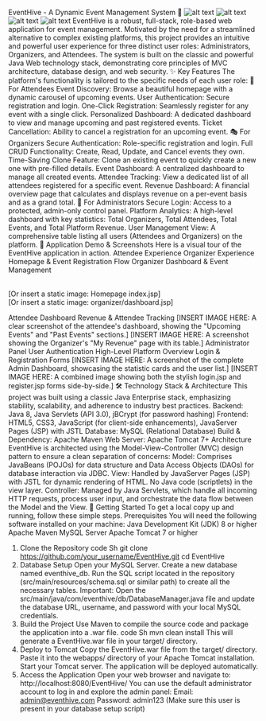 EventHive - A Dynamic Event Management System 🚀
![alt text](https://img.shields.io/badge/Java-8%2B-blue?style=for-the-badge&logo=java)
![alt text](https://img.shields.io/badge/Apache-Tomcat-F8981D?style=for-the-badge&logo=apache)
![alt text](https://img.shields.io/badge/MySQL-4479A1?style=for-the-badge&logo=mysql)
![alt text](https://img.shields.io/badge/Apache-Maven-C71A36?style=for-the-badge&logo=apache-maven)
EventHive is a robust, full-stack, role-based web application for event management. Motivated by the need for a streamlined alternative to complex existing platforms, this project provides an intuitive and powerful user experience for three distinct user roles: Administrators, Organizers, and Attendees. The system is built on the classic and powerful Java Web technology stack, demonstrating core principles of MVC architecture, database design, and web security.
✨ Key Features
The platform's functionality is tailored to the specific needs of each user role:
👤 For Attendees
Event Discovery: Browse a beautiful homepage with a dynamic carousel of upcoming events.
User Authentication: Secure registration and login.
One-Click Registration: Seamlessly register for any event with a single click.
Personalized Dashboard: A dedicated dashboard to view and manage upcoming and past registered events.
Ticket Cancellation: Ability to cancel a registration for an upcoming event.
🎭 For Organizers
Secure Authentication: Role-specific registration and login.
Full CRUD Functionality: Create, Read, Update, and Cancel events they own.
Time-Saving Clone Feature: Clone an existing event to quickly create a new one with pre-filled details.
Event Dashboard: A centralized dashboard to manage all created events.
Attendee Tracking: View a dedicated list of all attendees registered for a specific event.
Revenue Dashboard: A financial overview page that calculates and displays revenue on a per-event basis and as a grand total.
👑 For Administrators
Secure Login: Access to a protected, admin-only control panel.
Platform Analytics: A high-level dashboard with key statistics: Total Organizers, Total Attendees, Total Events, and Total Platform Revenue.
User Management View: A comprehensive table listing all users (Attendees and Organizers) on the platform.
📸 Application Demo & Screenshots
Here is a visual tour of the EventHive application in action.
Attendee Experience	Organizer Experience
Homepage & Event Registration Flow	Organizer Dashboard & Event Management
<!-- INSERT A GIF HERE OF A USER BROWSING, CLICKING AN EVENT, AND REGISTERING. A 15-20 SECOND GIF IS IDEAL. --> <br> [Or insert a static image: Homepage index.jsp]	<!-- INSERT A GIF HERE OF AN ORGANIZER LOGGING IN, VIEWING THEIR DASHBOARD, AND EDITING AN EVENT. --> <br> [Or insert a static image: organizer/dashboard.jsp]
Attendee Dashboard	Revenue & Attendee Tracking
[INSERT IMAGE HERE: A clear screenshot of the attendee's dashboard, showing the "Upcoming Events" and "Past Events" sections.]	[INSERT IMAGE HERE: A screenshot showing the Organizer's "My Revenue" page with its table.]
Administrator Panel	User Authentication
High-Level Platform Overview	Login & Registration Forms
[INSERT IMAGE HERE: A screenshot of the complete Admin Dashboard, showcasing the statistic cards and the user list.]	[INSERT IMAGE HERE: A combined image showing both the stylish login.jsp and register.jsp forms side-by-side.]
🛠️ Technology Stack & Architecture
This project was built using a classic Java Enterprise stack, emphasizing stability, scalability, and adherence to industry best practices.
Backend: Java 8, Java Servlets (API 3.0), jBCrypt (for password hashing)
Frontend: HTML5, CSS3, JavaScript (for client-side enhancements), JavaServer Pages (JSP) with JSTL
Database: MySQL (Relational Database)
Build & Dependency: Apache Maven
Web Server: Apache Tomcat 7+
Architecture
EventHive is architected using the Model-View-Controller (MVC) design pattern to ensure a clean separation of concerns:
Model: Comprises JavaBeans (POJOs) for data structure and Data Access Objects (DAOs) for database interaction via JDBC.
View: Handled by JavaServer Pages (JSP) with JSTL for dynamic rendering of HTML. No Java code (scriptlets) in the view layer.
Controller: Managed by Java Servlets, which handle all incoming HTTP requests, process user input, and orchestrate the data flow between the Model and the View.
🚀 Getting Started
To get a local copy up and running, follow these simple steps.
Prerequisites
You will need the following software installed on your machine:
Java Development Kit (JDK) 8 or higher
Apache Maven
MySQL Server
Apache Tomcat 7 or higher
1. Clone the Repository
code
Sh
git clone https://github.com/your_username/EventHive.git
cd EventHive
2. Database Setup
Open your MySQL Server.
Create a new database named eventhive_db.
Run the SQL script located in the repository (src/main/resources/schema.sql or similar path) to create all the necessary tables.
Important: Open the src/main/java/com/eventhive/db/DatabaseManager.java file and update the database URL, username, and password with your local MySQL credentials.
3. Build the Project
Use Maven to compile the source code and package the application into a .war file.
code
Sh
mvn clean install
This will generate a EventHive.war file in your target/ directory.
4. Deploy to Tomcat
Copy the EventHive.war file from the target/ directory.
Paste it into the webapps/ directory of your Apache Tomcat installation.
Start your Tomcat server. The application will be deployed automatically.
5. Access the Application
Open your web browser and navigate to:
http://localhost:8080/EventHive/
You can use the default administrator account to log in and explore the admin panel:
Email: admin@eventhive.com
Password: admin123
(Make sure this user is present in your database setup script)
